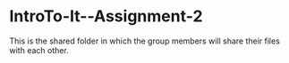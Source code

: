 # IntroTo-It--Assignment-2
This is the shared folder in which the group members will share their files with each other.
